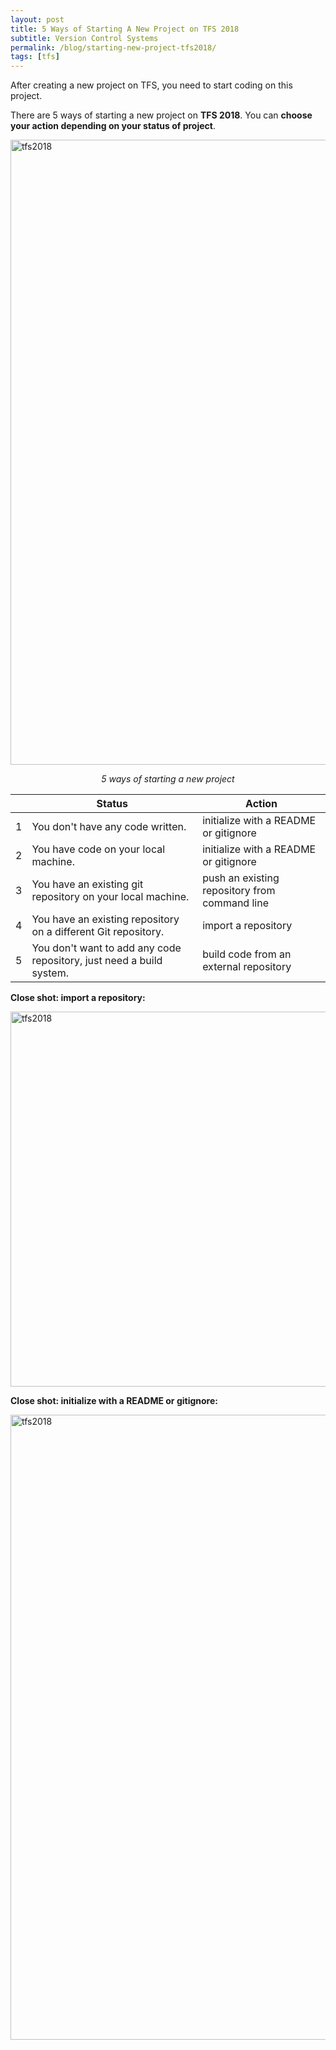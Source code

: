 ```yaml
---
layout: post
title: 5 Ways of Starting A New Project on TFS 2018
subtitle: Version Control Systems
permalink: /blog/starting-new-project-tfs2018/
tags: [tfs]
---
```


After creating a new project on TFS, you need to start coding on this project.

There are 5 ways of starting a new project on **TFS 2018**. You can **choose your action depending on your status of project**.

<div style="text-align:left;">
  <a href="https://emredundar.github.io/img/tfs-1.PNG">
    <img src="https://emredundar.github.io/img/tfs-1.PNG" alt="tfs2018" style="width: 1000px;">
  </a>
</div>

<p style="text-align: center;"><i>5 ways of starting a new project</i></p>

  
|   | Status			                                                         | Action						                    					|
| - | -------------------------------------------------------------------- | ---------------------------------------------- |
| 1 | You don't have any code written.                                     | initialize with a README or gitignore			    |
| 2 | You have code on your local machine.                                 | initialize with a README or gitignore			    |
| 3 | You have an existing git repository on your local machine.           | push an existing repository from command line	|
| 4 | You have an existing repository on a different Git repository.       | import a repository							              |
| 5 | You don't want to add any code repository, just need a build system. | build code from an external repository		    	|



**Close shot: import a repository:**
<div style="text-align:left;">
  <a href="https://emredundar.github.io/img/tfs-2.PNG">
    <img src="https://emredundar.github.io/img/tfs-2.PNG" alt="tfs2018" style="width: 600px;">
  </a>
</div>



**Close shot: initialize with a README or gitignore:**
<div style="text-align:left;">
  <a href="https://emredundar.github.io/img/tfs-3.PNG">
    <img src="https://emredundar.github.io/img/tfs-3.PNG" alt="tfs2018" style="width: 1000px;">
  </a>
</div>
